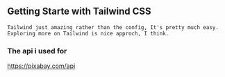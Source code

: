 ## Getting Starte with Tailwind CSS

` Tailwind just amazing rather than the config, It's pretty much easy. 
Exploring more on Tailwind is nice approch, I think.
`


### The api i used for

https://pixabay.com/api
